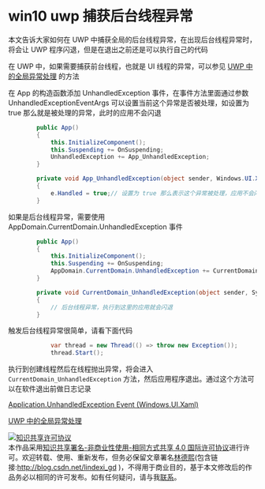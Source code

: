 
# win10 uwp 捕获后台线程异常

本文告诉大家如何在 UWP 中捕获全局的后台线程异常，在出现后台线程异常时，将会让 UWP 程序闪退，但是在退出之前还是可以执行自己的代码

<!--more-->


<!-- 发布 -->

在 UWP 中，如果需要捕获前台线程，也就是 UI 线程的异常，可以参见 [UWP 中的全局异常处理](https://www.cnblogs.com/zhs852/p/uwp-global-error-handler.html) 的方法

在 App 的构造函数添加 UnhandledException 事件，在事件方法里面通过参数 UnhandledExceptionEventArgs 可以设置当前这个异常是否被处理，如设置为 true 那么就是被处理的异常，此时的应用不会闪退

```csharp
        public App()
        {
            this.InitializeComponent();
            this.Suspending += OnSuspending;
            UnhandledException += App_UnhandledException;
        }

        private void App_UnhandledException(object sender, Windows.UI.Xaml.UnhandledExceptionEventArgs e)
        {
            e.Handled = true;// 设置为 true 那么表示这个异常被处理，应用不会闪退
        }
```

如果是后台线程异常，需要使用 AppDomain.CurrentDomain.UnhandledException 事件

```csharp
        public App()
        {
            this.InitializeComponent();
            this.Suspending += OnSuspending;
            AppDomain.CurrentDomain.UnhandledException += CurrentDomain_UnhandledException;
        }

        private void CurrentDomain_UnhandledException(object sender, System.UnhandledExceptionEventArgs e)
        {
            // 后台线程异常，执行到这里的应用就会闪退
        }
```

触发后台线程异常很简单，请看下面代码

```csharp
            var thread = new Thread(() => throw new Exception());
            thread.Start();
```

执行到创建线程然后在线程抛出异常，将会进入 `CurrentDomain_UnhandledException` 方法，然后应用程序退出。通过这个方法可以在软件退出前做日志记录

[Application.UnhandledException Event (Windows.UI.Xaml) ](https://docs.microsoft.com/en-us/uwp/api/windows.ui.xaml.application.unhandledexception)

[UWP 中的全局异常处理](https://www.cnblogs.com/zhs852/p/uwp-global-error-handler.html)





<a rel="license" href="http://creativecommons.org/licenses/by-nc-sa/4.0/"><img alt="知识共享许可协议" style="border-width:0" src="https://licensebuttons.net/l/by-nc-sa/4.0/88x31.png" /></a><br />本作品采用<a rel="license" href="http://creativecommons.org/licenses/by-nc-sa/4.0/">知识共享署名-非商业性使用-相同方式共享 4.0 国际许可协议</a>进行许可。欢迎转载、使用、重新发布，但务必保留文章署名[林德熙](http://blog.csdn.net/lindexi_gd)(包含链接:http://blog.csdn.net/lindexi_gd )，不得用于商业目的，基于本文修改后的作品务必以相同的许可发布。如有任何疑问，请与我[联系](mailto:lindexi_gd@163.com)。